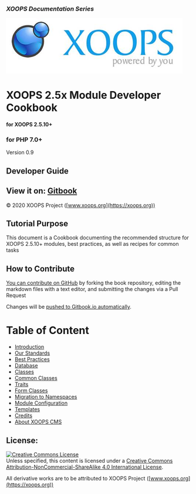 ### _XOOPS Documentation Series_
![](en/assets/logoXoops.jpg)

# XOOPS 2.5x Module Developer Cookbook
#### for XOOPS 2.5.10+
### for PHP 7.0+	  


Version 0.9      

           
## Developer Guide

## View it on: [Gitbook](https://xoops.gitbook.io/xoops-modules-cookbook/) 

© 2020 XOOPS Project ([www.xoops.org](https://xoops.org))  

## Tutorial Purpose 

This document is a Cookbook documenting the recommended structure for XOOPS 2.5.10+ modules, best practices, as well as recipes for common tasks 


## How to Contribute

[You can contribute on GitHub](https://github.com/XoopsDocs/xoops-modules-cookbook) by forking the book repository, editing the markdown files with a text editor, and submitting the changes via a Pull Request 

Changes will be [pushed to Gitbook.io automatically](https://xoops.gitbook.io/xoops-modules-cookbook/).

 

# Table of Content

* [Introduction](en/book/introduction.md)
* [Our Standards](en/book/standards/README.md)  
* [Best Practices](en/book/best-practices/README.md)
* [Database](en/book/8database.md)
* [Classes](en/book/core/README.md)  
* [Common Classes](en/book/common/classes/README.md)  
* [Traits](en/book/common/traits/README.md)  
* [Form Classes](en/book/forms/README.md)
* [Migration to Namespaces](en/book/migration/namespaces-autoload.md)  
* [Module Configuration](en/book/configuration/README.md)
* [Templates](en/book/7templates.md)  
* [Credits](en/book/9credits.md)
* [About XOOPS CMS](en/book/10aboutxoops.md)



## License:

<a rel="license" href="http://creativecommons.org/licenses/by-nc-sa/4.0/"><img alt="Creative Commons License" style="border-width:0" src="https://i.creativecommons.org/l/by-nc-sa/4.0/88x31.png" /></a><br />Unless specified, this content is licensed under a <a rel="license" href="http://creativecommons.org/licenses/by-nc-sa/4.0/">Creative Commons Attribution-NonCommercial-ShareAlike 4.0 International License</a>.

All derivative works are to be attributed to XOOPS Project ([www.xoops.org](https://xoops.org))
